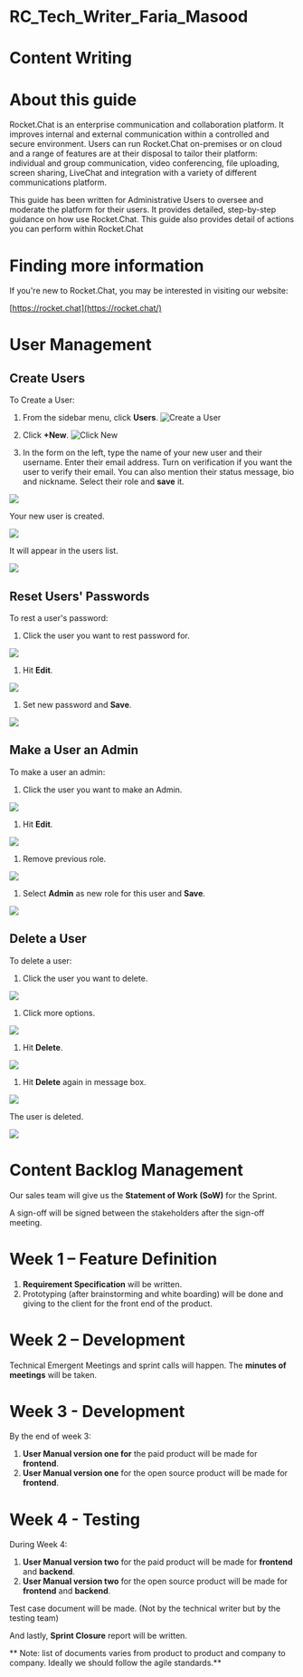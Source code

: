 # RC_Tech_Writer_Faria_Masood
#
# Content Writing
# About this guide

Rocket.Chat is an enterprise communication and collaboration platform. It improves internal and external communication within a controlled and secure environment. Users can run Rocket.Chat on-premises or on cloud and a range of features are at their disposal to tailor their platform: individual and group communication, video conferencing, file uploading, screen sharing, LiveChat and integration with a variety of different communications platform.

This guide has been written for Administrative Users to oversee and moderate the platform for their users. It provides detailed, step-by-step guidance on how use Rocket.Chat. This guide also provides detail of actions you can perform within Rocket.Chat

# Finding more information

If you&#39;re new to Rocket.Chat, you may be interested in visiting our website:

[https://rocket.chat](https://rocket.chat/)

# User Management

##

## Create Users

To Create a User:

1. From the sidebar menu, click **Users**.
![Create a User](https://user-images.githubusercontent.com/69473830/90064489-44acbb80-dd04-11ea-825a-8208a645249a.png)


1. Click **+New**.
![Click New](https://user-images.githubusercontent.com/69473830/90064866-d288a680-dd04-11ea-9973-697cb6c20eca.png)


1. In the form on the left, type the name of your new user and their username. Enter their email address. Turn on verification if you want the user to verify their email. You can also mention their status message, bio and nickname. Select their role and **save** it.

![](RackMultipart20200811-4-u7085q_html_aefc7b176b18c924.png)

Your new user is created.

![](RackMultipart20200811-4-u7085q_html_4fedf9e84b554307.png)

It will appear in the users list.

![](RackMultipart20200811-4-u7085q_html_8d30ba71c897285e.png)

## Reset Users&#39; Passwords

To rest a user&#39;s password:

1. Click the user you want to rest password for.

![](RackMultipart20200811-4-u7085q_html_893c1b634e28a8d2.png)

1. Hit **Edit**.

![](RackMultipart20200811-4-u7085q_html_34c95784328aefd4.png)

1. Set new password and **Save**.

![](RackMultipart20200811-4-u7085q_html_867cbbe79a24a797.png)

## Make a User an Admin

To make a user an admin:

1. Click the user you want to make an Admin.

![](RackMultipart20200811-4-u7085q_html_893c1b634e28a8d2.png)

1. Hit **Edit**.

![](RackMultipart20200811-4-u7085q_html_34c95784328aefd4.png)

1. Remove previous role.

![](RackMultipart20200811-4-u7085q_html_6294dfe04e2988f5.png)

1. Select **Admin** as new role for this user and **Save**.

![](RackMultipart20200811-4-u7085q_html_b0152ee775367752.png)

## Delete a User

To delete a user:

1. Click the user you want to delete.

![](RackMultipart20200811-4-u7085q_html_893c1b634e28a8d2.png)

1. Click more options.

![](RackMultipart20200811-4-u7085q_html_e08cca723d627856.png)

1. Hit **Delete**.

![](RackMultipart20200811-4-u7085q_html_46a6a7f7b2b7dc42.png)

1. Hit **Delete** again in message box.

![](RackMultipart20200811-4-u7085q_html_56f6656a63ddb4cc.png)

The user is deleted.

![](RackMultipart20200811-4-u7085q_html_3f06c4336b21597.png)
#
# Content Backlog Management

Our sales team will give us the **Statement of Work (SoW)** for the Sprint.

A sign-off will be signed between the stakeholders after the sign-off meeting.

# Week 1 – Feature Definition

1. **Requirement Specification** will be written.
2. Prototyping (after brainstorming and white boarding) will be done and giving to the client for the front end of the product.

# Week 2 – Development

Technical Emergent Meetings and sprint calls will happen. The **minutes of meetings** will be taken.

# Week 3 - Development

By the end of week 3:

1. **User Manual version one for** the paid product will be made for **frontend**.
2. **User Manual version one** for the open source product will be made for **frontend**.

# Week 4 - Testing

During Week 4:

1. **User Manual version two** for the paid product will be made for **frontend** and **backend**.
2. **User Manual version two** for the open source product will be made for **frontend** and **backend**.

Test case document will be made. (Not by the technical writer but by the testing team)

And lastly, **Sprint Closure** report will be written.

\*\* Note: list of documents varies from product to product and company to company. Ideally we should follow the agile standards.\*\*
